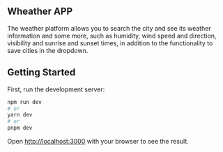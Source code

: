 ## Wheather APP

The weather platform allows you to search the city and see its weather information and some more, such as humidity, wind speed and direction, visibility and sunrise and sunset times, in addition to the functionality to save cities in the dropdown.

## Getting Started

First, run the development server:

```bash
npm run dev
# or
yarn dev
# or
pnpm dev
```

Open [http://localhost:3000](http://localhost:3000) with your browser to see the result.